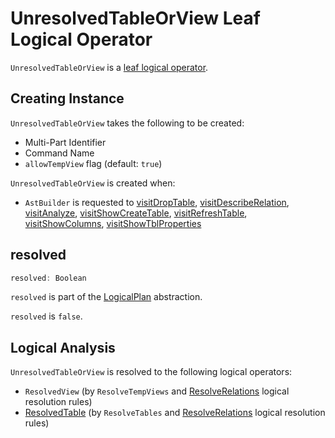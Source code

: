 # UnresolvedTableOrView Leaf Logical Operator

`UnresolvedTableOrView` is a [leaf logical operator](LeafNode.md).

## Creating Instance

`UnresolvedTableOrView` takes the following to be created:

* <span id="multipartIdentifier"> Multi-Part Identifier
* <span id="commandName"> Command Name
* <span id="allowTempView"> `allowTempView` flag (default: `true`)

`UnresolvedTableOrView` is created when:

* `AstBuilder` is requested to [visitDropTable](../sql/AstBuilder.md#visitDropTable), [visitDescribeRelation](../sql/AstBuilder.md#visitDescribeRelation), [visitAnalyze](../sql/AstBuilder.md#visitAnalyze), [visitShowCreateTable](../sql/AstBuilder.md#visitShowCreateTable), [visitRefreshTable](../sql/AstBuilder.md#visitRefreshTable), [visitShowColumns](../sql/AstBuilder.md#visitShowColumns), [visitShowTblProperties](../sql/AstBuilder.md#visitShowTblProperties)

## <span id="resolved"> resolved

```scala
resolved: Boolean
```

`resolved` is part of the [LogicalPlan](LogicalPlan.md#resolved) abstraction.

`resolved` is `false`.

## Logical Analysis

`UnresolvedTableOrView` is resolved to the following logical operators:

* `ResolvedView` (by `ResolveTempViews` and [ResolveRelations](../logical-analysis-rules/ResolveRelations.md) logical resolution rules)
* [ResolvedTable](ResolvedTable.md) (by `ResolveTables` and [ResolveRelations](../logical-analysis-rules/ResolveRelations.md) logical resolution rules)
